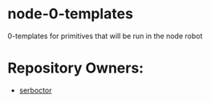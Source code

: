 # node-0-templates
0-templates for primitives that will be run in the node robot

# Repository Owners:
* [serboctor](https://github.com/serboctor)

